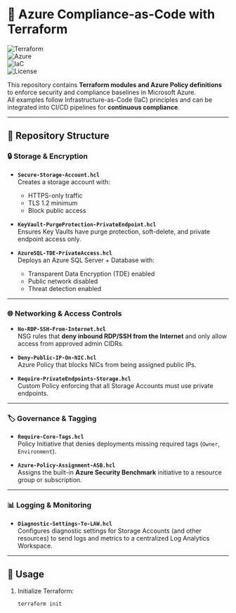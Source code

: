 # 🚀 Azure Compliance-as-Code with Terraform  

![Terraform](https://img.shields.io/badge/Terraform-Azure-blue?logo=terraform)  
![Azure](https://img.shields.io/badge/Microsoft-Azure-0089D6?logo=microsoftazure&logoColor=white)  
![IaC](https://img.shields.io/badge/IaC-Infrastructure%20as%20Code-green)  
![License](https://img.shields.io/badge/License-MIT-yellow)  

This repository contains **Terraform modules and Azure Policy definitions** to enforce security and compliance baselines in Microsoft Azure.  
All examples follow Infrastructure-as-Code (IaC) principles and can be integrated into CI/CD pipelines for **continuous compliance**.  

---

## 📂 Repository Structure  

### 🔒 Storage & Encryption
- **`Secure-Storage-Account.hcl`**  
  Creates a storage account with:  
  - HTTPS-only traffic  
  - TLS 1.2 minimum  
  - Block public access  

- **`KeyVault-PurgeProtection-PrivateEndpoint.hcl`**  
  Ensures Key Vaults have purge protection, soft-delete, and private endpoint access only.  

- **`AzureSQL-TDE-PrivateAccess.hcl`**  
  Deploys an Azure SQL Server + Database with:  
  - Transparent Data Encryption (TDE) enabled  
  - Public network disabled  
  - Threat detection enabled  

---

### 🌐 Networking & Access Controls
- **`No-RDP-SSH-From-Internet.hcl`**  
  NSG rules that **deny inbound RDP/SSH from the Internet** and only allow access from approved admin CIDRs.  

- **`Deny-Public-IP-On-NIC.hcl`**  
  Azure Policy that blocks NICs from being assigned public IPs.  

- **`Require-PrivateEndpoints-Storage.hcl`**  
  Custom Policy enforcing that all Storage Accounts must use private endpoints.  

---

### 🏷️ Governance & Tagging
- **`Require-Core-Tags.hcl`**  
  Policy Initiative that denies deployments missing required tags (`Owner`, `Environment`).  

- **`Azure-Policy-Assignment-ASB.hcl`**  
  Assigns the built-in **Azure Security Benchmark** initiative to a resource group or subscription.  

---

### 📊 Logging & Monitoring
- **`Diagnostic-Settings-To-LAW.hcl`**  
  Configures diagnostic settings for Storage Accounts (and other resources) to send logs and metrics to a centralized Log Analytics Workspace.  

---

## 🚀 Usage  

1. Initialize Terraform:
   ```bash
   terraform init
